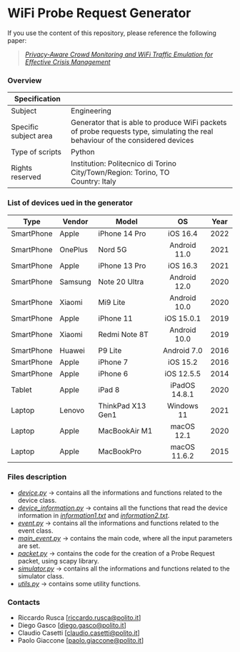 # WiFi Probe Request Generator

If you use the content of this repository, please reference the following paper: 
> [*Privacy-Aware Crowd Monitoring and WiFi Traffic Emulation for Effective Crisis Management*](https://ieeexplore.ieee.org/document/10286944)


### Overview
| Specification |            |  
|----------|-------------|
| Subject |  Engineering | 
| Specific subject area |  Generator that is able to produce WiFi packets of probe requests type, simulating the real behaviour of the considered devices |
| Type of scripts  | Python |    
| Rights reserved  | Institution: Politecnico di Torino <br> City/Town/Region: Torino, TO <br> Country: Italy  |   


### List of devices ued in the generator
| Type   |  Vendor | Model | OS | Year | 
|----------|-------------|-------------|:-------------:|:-------------:|
| SmartPhone |  Apple | iPhone 14 Pro | iOS 16.4  | 2022 |
| SmartPhone |  OnePlus | Nord 5G | Android 11.0 | 2021 |
| SmartPhone |  Apple | iPhone 13 Pro | iOS 16.3 | 2021 |
| SmartPhone |  Samsung | Note 20 Ultra | Android 12.0 | 2020 |
| SmartPhone |  Xiaomi | Mi9 Lite | Android 10.0  | 2020 |
| SmartPhone |  Apple | iPhone 11 | iOS  15.0.1 | 2019 |
| SmartPhone |  Xiaomi | Redmi Note 8T | Android   10.0  | 2019 |
| SmartPhone |  Huawei | P9 Lite | Android   7.0  | 2016 |
| SmartPhone |  Apple | iPhone 7 | iOS 15.2 | 2016 |
| SmartPhone |  Apple  | iPhone 6 | iOS   12.5.5  | 2014 |
| Tablet |  Apple  | iPad 8 | iPadOS  14.8.1  | 2020 |
| Laptop | Lenovo | ThinkPad X13 Gen1 | Windows   11 | 2021 |
| Laptop | Apple  | MacBookAir M1 | macOS   12.1 | 2020 |
| Laptop | Apple  | MacBookPro | macOS 11.6.2 | 2015 |

### Files description
* [*device.py*](src/device.py) &rarr; contains all the informations and functions related to the device class.
* [*device_information.py*](src/read_features.py) &rarr; contains all the functions that read the device information in [*information1.txt*](database/general_features.json) and [*information2.txt*](information2.txt).
* [*event.py*](src/event.py) &rarr; contains all the informations and functions related to the event class.
* [*main_event.py*](src/main_event.py) &rarr; contains the main code, where all the input parameters are set.
* [*packet.py*](src/packet.py) &rarr; contains the code for the creation of a Probe Request packet, using scapy library.
* [*simulator.py*](src/simulator.py) &rarr; contains all the informations and functions related to the simulator class.
* [*utils.py*](utility/utils.py) &rarr; contains some utility functions.

### Contacts
* Riccardo Rusca [riccardo.rusca@polito.it]
* Diego Gasco [diego.gasco@polito.it]
* Claudio Casetti [claudio.casetti@polito.it]
* Paolo Giaccone [paolo.giaccone@polito.it]
